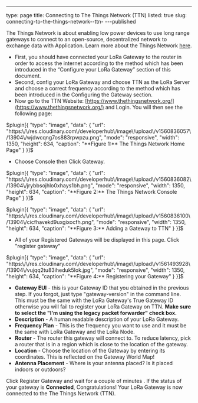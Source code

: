 ---
type: page
title: Connecting to The Things Network (TTN)
listed: true
slug: connecting-to-the-things-network--ttn-
---published

The Things Network is about enabling low power devices to use long range [g](https://www.thethingsnetwork.org/docs/gateways/)ateways to connect to an open-source, decentralized network to exchange data with Application. Learn more about the Things Network [here](https://www.thethingsnetwork.org/docs/).

- First, you should have connected your LoRa Gateway to the router in order to access the internet according to the method which has been introduced in the “Configure your LoRa Gateway” section of this document.
- Second, config your LoRa Gateway and choose TTN as the LoRa Server and choose a correct frequency according to the method which has been introduced in the Configuring the Gateway section.
- Now go to the TTN Website: [https://www.thethingsnetwork.org/](https://www.thethingsnetwork.org/) and Login. You will then see the following page:

$plugin[{
    "type": "image",
    "data": {
        "url": "https:\/\/res.cloudinary.com\/developerhub\/image\/upload\/v1560836057\/13904\/wjdwcqng7os883rpwpzu.png",
        "mode": "responsive",
        "width": 1350,
        "height": 634,
        "caption": "**Figure 1:** The Things Network Home Page"
    }
}]$

- Choose Console then Click Gateway.

$plugin[{
    "type": "image",
    "data": {
        "url": "https:\/\/res.cloudinary.com\/developerhub\/image\/upload\/v1560836082\/13904\/jrybbsojhlo0xhays1bh.png",
        "mode": "responsive",
        "width": 1350,
        "height": 634,
        "caption": "**Figure 2:** The Things Network Console Page"
    }
}]$

$plugin[{
    "type": "image",
    "data": {
        "url": "https:\/\/res.cloudinary.com\/developerhub\/image\/upload\/v1560836100\/13904\/cicfhavekd9uxgixocfh.png",
        "mode": "responsive",
        "width": 1350,
        "height": 634,
        "caption": "**Figure 3:** Adding a Gateway to TTN"
    }
}]$

- All of your Registered Gateways will be displayed in this page. Click "register gateway"

$plugin[{
    "type": "image",
    "data": {
        "url": "https:\/\/res.cloudinary.com\/developerhub\/image\/upload\/v1561493928\/13904\/vujqq2tu83iheduk5lok.jpg",
        "mode": "responsive",
        "width": 1350,
        "height": 634,
        "caption": "**Figure 4:** Registering your Gateway"
    }
}]$

- **Gateway EUI** - this is your Gateway ID that you obtained in the previous step. If you forgot, just type "gateway-version" in the command line. This must be the same with the LoRa Gateway's True Gateway ID otherwise you will fail to register your LoRa Gateway on TTN. **Make sure to select the "I'm using the legacy packet forwarder" check box.**
- **Description** - A human readable description of your LoRa Gateway.
- **Frequency Plan** - This is the frequency you want to use and it must be the same with LoRa Gateway and the LoRa Node.
- **Router** - The router this gateway will connect to. To reduce latency, pick a router that is in a region which is close to the location of the gateway.
- **Location** - Choose the location of the Gateway by entering its coordinates. This is reflected on the Gateway World Map!
- **Antenna Placement** - Where is your antenna placed? Is it placed indoors or outdoors?

Click Register Gateway and wait for a couple of minutes . If the status of your gateway is **Connected**, Congratulations! Your LoRa Gateway is now connected to the The Things Network (TTN).

